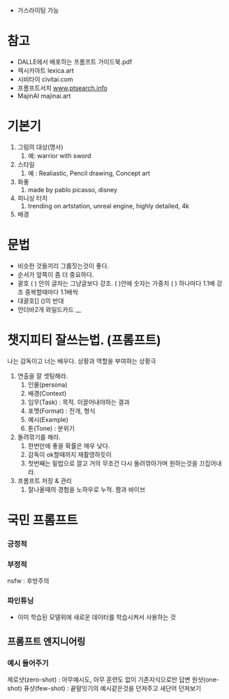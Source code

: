 - 가스라이팅 가능


# 참고
- DALLE에서 배포하는 프롬프트 가이드북.pdf
- 렉시카아트 lexica.art
- 시비타이 civitai.com
- 프롬프트서치 www.ptsearch.info
- MajinAI  majinai.art



# 기본기
1. 그림의 대상(명사)
	1. 예: warrior with sword
2. 스타일
	1. 예 : Realiastic, Pencil drawing, Concept art
3. 화풍
	1. made by pablo picasso, disney
4. 피니싱 터치
	1. trending on artstation, unreal engine, highly detailed, 4k
5. 배경


# 문법
- 비슷한 것들끼리 그룹짓는것이 좋다.
- 순서가 앞쪽이 좀 더 중요하다.
- 괄호
   (  ) 안의 글자는 그냥글보다 강조.  (  )안에 숫자는 가중치
  (  ) 하나마다 1.1배 강조  중복할때마다 1.1배씩
- 대괄호[]  ()의 반대
- 언더바2개  와일드카드
    __ 

# 챗지피티 잘쓰는법. (프롬프트)
나는 감독이고 너는 배우다.
상황과 역할을 부여하는 상황극
1. 연출을 잘 셋팅해라.
	1. 인물(persona)
	2. 배경(Context)
	3. 임무(Task) : 목적. 이끌어내야하는 결과
	4. 포멧(Format) : 전개, 형식
	5. 예시(Example)
	6. 톤(Tone) : 분위기
2. 돌려깎기를 해라.
	1. 한번만에 좋을 확률은 매우 낮다.
	2. 감독이 ok할때까지 재촬영하듯이 
	3. 첫번째는 밑밥으로 깔고 거의 무조건 다시 돌려깎아가며 원하는것을 끄집어내라.
3. 프롬프트 저장 & 관리
	1. 잘나올때의 경험을 노하우로 누적. 짬과 바이브


# 국민 프롬프트
### 긍정적

### 부정적
nsfw : 후방주의

### 파인튜닝
- 이미 학습된 모델위에 새로운 데이터를 학습시켜서 사용하는 것


## 프롬프트 엔지니어링
### 예시 들어주기
제로샷(zero-shot)  : 아무예시도, 아무 훈련도 없이 기존지식으로만 답변
원샷(one-shot)
퓨샷(few-shot) : 끝말잇기의 예시같은것을 던져주고 새단어 던져보기